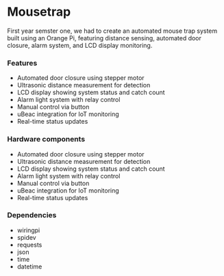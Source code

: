 # Mousetrap

First year semster one, we had to create an automated mouse trap system built using an Orange Pi, featuring distance sensing, automated door closure, alarm system, and LCD display monitoring.

### Features
- Automated door closure using stepper motor
- Ultrasonic distance measurement for detection
- LCD display showing system status and catch count
- Alarm light system with relay control
- Manual control via button
- uBeac integration for IoT monitoring
- Real-time status updates

### Hardware components
- Automated door closure using stepper motor
- Ultrasonic distance measurement for detection
- LCD display showing system status and catch count
- Alarm light system with relay control
- Manual control via button
- uBeac integration for IoT monitoring
- Real-time status updates

### Dependencies

- wiringpi
- spidev
- requests
- json
- time
- datetime
